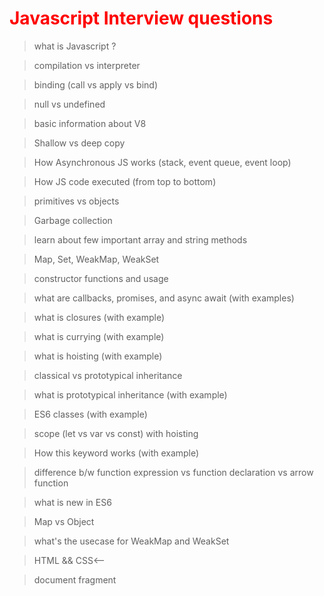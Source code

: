 <span style="color:red">

# Javascript Interview questions

</span>

> what is Javascript ?

> compilation vs interpreter

> binding (call vs apply vs bind)

> null vs undefined

> basic information about V8

> Shallow vs deep copy

> How Asynchronous JS works (stack, event queue, event loop)

> How JS code executed (from top to bottom)

> primitives vs objects

> Garbage collection

> learn about few important array and string methods

> Map, Set, WeakMap, WeakSet

> constructor functions and usage

> what are callbacks, promises, and async await (with examples)

> what is closures (with example)

> what is currying (with example)

> what is hoisting (with example)

> classical vs prototypical inheritance

> what is prototypical inheritance (with example)

> ES6 classes (with example)

> scope (let vs var vs const) with hoisting

> How this keyword works (with example)

> difference b/w function expression vs function declaration vs arrow function

> what is new in ES6

> Map vs Object

> what's the usecase for WeakMap and WeakSet

> HTML && CSS<--

> document fragment
